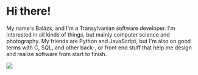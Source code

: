 # Hi there!
My name's Balázs, and I'm a Transylvanian software developer.
I'm interested in all kinds of things, but mainly computer science and photography.
My friends are Python and JavaScript, but I'm also on good terms with C, SQL,
and other back-, or front end stuff that help me design and realize
software from start to finish.

![](https://raw.githubusercontent.com/bigbali/github-stats/master/generated/overview.svg#gh-dark-mode-only)
